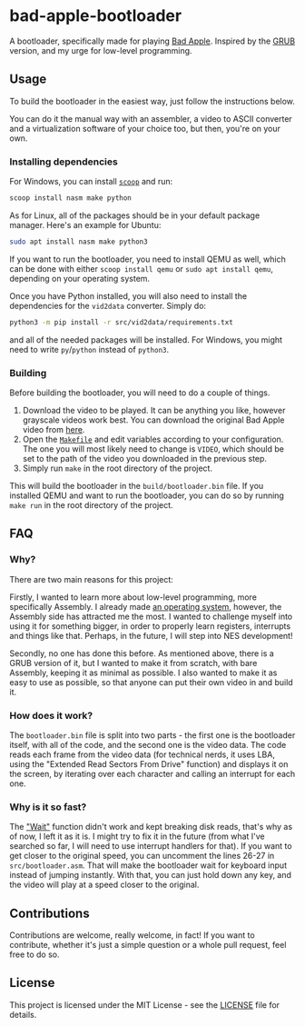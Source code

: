 # bad-apple-bootloader
A bootloader, specifically made for playing [Bad Apple](https://www.youtube.com/watch?v=UkgK8eUdpAo).
Inspired by the [GRUB](https://github.com/noeamiot/Bad-Apple-on-GRUB) version, and my urge for low-level programming.

## Usage
To build the bootloader in the easiest way, just follow the instructions below.

You can do it the manual way with an assembler, a video to ASCII converter and a virtualization software of your choice too, but then, you're on your own.

### Installing dependencies
For Windows, you can install [`scoop`](https://scoop.sh/) and run:
```powershell
scoop install nasm make python
```

As for Linux, all of the packages should be in your default package manager. Here's an example for Ubuntu:
```bash
sudo apt install nasm make python3
```

If you want to run the bootloader, you need to install QEMU as well, which can be done with either `scoop install qemu` or `sudo apt install qemu`, depending on your operating system.

Once you have Python installed, you will also need to install the dependencies for the `vid2data` converter. Simply do:
```bash
python3 -m pip install -r src/vid2data/requirements.txt
```
and all of the needed packages will be installed. For Windows, you might need to write `py`/`python` instead of `python3`.

### Building
Before building the bootloader, you will need to do a couple of things. 

1. Download the video to be played. It can be anything you like, however grayscale videos work best. You can download the original Bad Apple video from [here](https://archive.org/details/TouhouBadApple).
2. Open the [`Makefile`](Makefile) and edit variables according to your configuration. The one you will most likely need to change is `VIDEO`, which should be set to the path of the video you downloaded in the previous step.
3. Simply run `make` in the root directory of the project.

This will build the bootloader in the `build/bootloader.bin` file.
If you installed QEMU and want to run the bootloader, you can do so by running `make run` in the root directory of the project.

## FAQ

### Why?
There are two main reasons for this project:

Firstly, I wanted to learn more about low-level programming, more specifically Assembly. I already made [an operating system](https://github.com/bemxio/bemxos), however, the Assembly side has attracted me the most. I wanted to challenge myself into using it for something bigger, in order to properly learn registers, interrupts and things like that. Perhaps, in the future, I will step into NES development!

Secondly, no one has done this before. As mentioned above, there is a GRUB version of it, but I wanted to make it from scratch, with bare Assembly, keeping it as minimal as possible. I also wanted to make it as easy to use as possible, so that anyone can put their own video in and build it.

### How does it work?
The `bootloader.bin` file is split into two parts - the first one is the bootloader itself, with all of the code, and the second one is the video data. 
The code reads each frame from the video data (for technical nerds, it uses LBA, using the "Extended Read Sectors From Drive" function) and displays it on the screen, by iterating over each character and calling an interrupt for each one.

### Why is it so fast?
The ["Wait"](http://www.ctyme.com/intr/rb-1525.htm) function didn't work and kept breaking disk reads, that's why as of now, I left it as it is. I might try to fix it in the future (from what I've searched so far, I will need to use interrupt handlers for that). 
If you want to get closer to the original speed, you can uncomment the lines 26-27 in `src/bootloader.asm`. That will make the bootloader wait for keyboard input instead of jumping instantly. With that, you can just hold down any key, and the video will play at a speed closer to the original.

## Contributions
Contributions are welcome, really welcome, in fact! If you want to contribute, whether it's just a simple question or a whole pull request, feel free to do so.

## License
This project is licensed under the MIT License - see the [LICENSE](LICENSE) file for details.